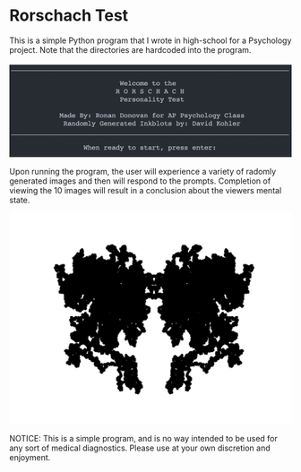 # Rorschach Test

This is a simple Python program that I wrote in high-school for a Psychology project.
Note that the directories are hardcoded into the program. 

![Example Image](Images/readme_image.png)

Upon running the program, the user will experience a variety of radomly generated images and then will respond to the prompts. Completion of viewing the 10 images will result in a conclusion about the viewers mental state. 

![Rorschach Image](Images/Figure_8.png)

NOTICE: This is a simple program, and is no way intended to be used for any sort of medical diagnostics. Please use at your own discretion and enjoyment. 
